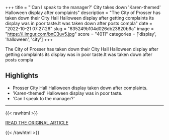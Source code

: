 +++
title = "'Can I speak to the manager?' City takes down 'Karen-themed' Halloween display after complaints"
description = "The City of Prosser has taken down their City Hall Halloween display after getting complaints its display was in poor taste.It was taken down after posts compla"
date = "2022-10-21 07:27:26"
slug = "635249b104d026db23820b6a"
image = "https://i.imgur.com/bnC3uv5.jpg"
score = "4011"
categories = ['display', 'halloween', 'city']
+++

The City of Prosser has taken down their City Hall Halloween display after getting complaints its display was in poor taste.It was taken down after posts compla

## Highlights

- Prosser City Hall Halloween display taken down after complaints.
- 'Karen-themed' Halloween display was in poor taste.
- 'Can I speak to the manager?'

---

{{< rawhtml >}}
  <p class="article-category">
    <a target="_blank" href="https://abc3340.com/news/offbeat/can-i-speak-to-the-manager-city-takes-down-karen-themed-halloween-display-after-complaints-prosser-washington-karen-nametag-meme-historic-downtown-prosser-decorating-contest-entitled-white-woman">READ THE ORIGINAL ARTICLE</a>
  </p>
{{< /rawhtml >}}
